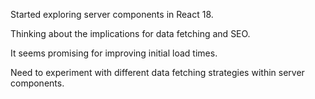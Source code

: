 Started exploring server components in React 18.

Thinking about the implications for data fetching and SEO.

It seems promising for improving initial load times.

Need to experiment with different data fetching strategies within server components.